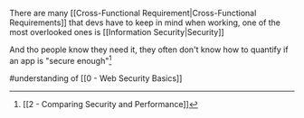 There are many [[Cross-Functional Requirement|Cross-Functional Requirements]] that devs have to keep in mind when working, one of the most overlooked ones is [[Information Security|Security]]

And tho people know they need it, they often don't know how to quantify if an app is "secure enough"[^1]

#understanding of [[0 - Web Security Basics]]

[^1]: [[2 - Comparing Security and Performance]]